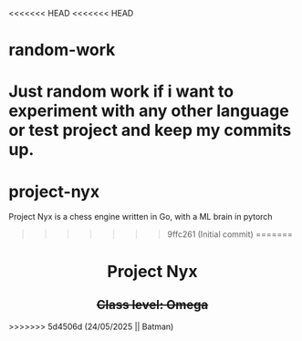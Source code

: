 <<<<<<< HEAD
<<<<<<< HEAD
# random-work
Just random work if i want to experiment with any other language or test project and keep my commits up.
=======
# project-nyx
Project Nyx is a chess engine written in Go, with a ML brain in pytorch
>>>>>>> 9ffc261 (Initial commit)
=======
<h1 align="center">Project Nyx</h1>
<h2 align="center"><s>Class level: Omega</s></h2>
>>>>>>> 5d4506d (24/05/2025 || Batman)
